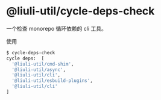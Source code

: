 # @liuli-util/cycle-deps-check

一个检查 monorepo 循环依赖的 cli 工具。

使用

```sh
$ cycle-deps-check
cycle deps:  [
  '@liuli-util/cmd-shim',
  '@liuli-util/async',
  '@liuli-util/cli',
  '@liuli-util/esbuild-plugins',
  '@liuli-util/cli'
]
```
